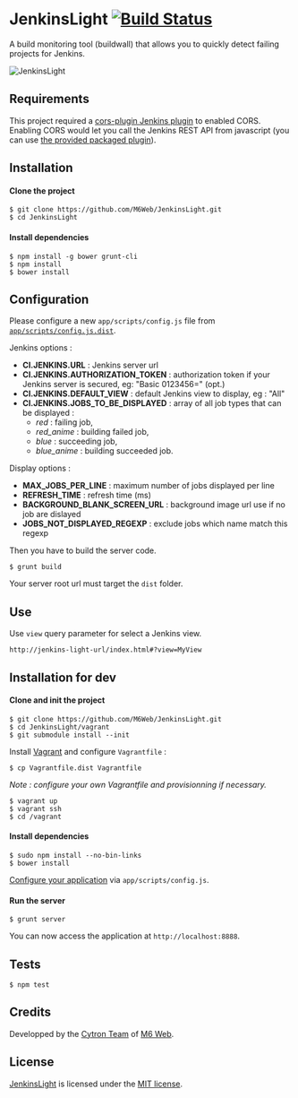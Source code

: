 # JenkinsLight [![Build Status](https://api.travis-ci.org/M6Web/JenkinsLight.png?branch=master)](http://travis-ci.org/M6Web/JenkinsLight)

A build monitoring tool (buildwall) that allows you to quickly detect failing projects for Jenkins.

![JenkinsLight](http://img818.imageshack.us/img818/6423/mz5c.png "JenkinsLight")

## Requirements

This project required a [cors-plugin Jenkins plugin](https://github.com/jhinrichsen/cors-plugin) to enabled CORS.
Enabling CORS would let you call the Jenkins REST API from javascript (you can use [the provided packaged plugin](bin/cors.hpi)).

## Installation

#### Clone the project

```
$ git clone https://github.com/M6Web/JenkinsLight.git
$ cd JenkinsLight
```

#### Install dependencies

```
$ npm install -g bower grunt-cli
$ npm install
$ bower install
```

## Configuration

Please configure a new `app/scripts/config.js` file from [`app/scripts/config.js.dist`](app/scripts/config.js.dist).

Jenkins options :

* **CI.JENKINS.URL** : Jenkins server url
* **CI.JENKINS.AUTHORIZATION_TOKEN** : authorization token if your Jenkins server is secured, eg: "Basic 0123456=" (opt.)
* **CI.JENKINS.DEFAULT_VIEW** : default Jenkins view to display, eg : "All"
* **CI.JENKINS.JOBS_TO_BE_DISPLAYED** : array of all job types that can be displayed :
  * *red* : failing job,
  * *red_anime* : building failed job,
  * *blue* : succeeding job,
  * *blue_anime* : building succeeded job.

Display options :

* **MAX_JOBS_PER_LINE** : maximum number of jobs displayed per line
* **REFRESH_TIME** : refresh time (ms)
* **BACKGROUND_BLANK_SCREEN_URL** : background image url use if no job are dislayed
* **JOBS_NOT_DISPLAYED_REGEXP** : exclude jobs which name match this regexp

Then you have to build the server code.

```shell
$ grunt build
```

Your server root url must target the `dist` folder.

## Use

Use `view` query parameter for select a Jenkins view.

```
http://jenkins-light-url/index.html#?view=MyView
```

## Installation for dev

#### Clone and init the project

```
$ git clone https://github.com/M6Web/JenkinsLight.git
$ cd JenkinsLight/vagrant
$ git submodule install --init
```

Install [Vagrant](http://www.vagrantup.com/downloads) and configure `Vagrantfile` :

```
$ cp Vagrantfile.dist Vagrantfile
```

*Note : configure your own Vagrantfile and provisionning if necessary.*

```
$ vagrant up
$ vagrant ssh
$ cd /vagrant
```

#### Install dependencies

```
$ sudo npm install --no-bin-links
$ bower install
```

[Configure your application](#configuration) via `app/scripts/config.js`.

#### Run the server

```
$ grunt server
```

You can now access the application at `http://localhost:8888`.

## Tests

```shell
$ npm test
```

## Credits

Developped by the [Cytron Team](http://cytron.fr/) of [M6 Web](http://tech.m6web.fr/).

## License

[JenkinsLight](https://github.com/M6Web/JenkinsLight) is licensed under the [MIT license](LICENSE).
